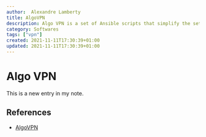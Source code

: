 ```yaml
---
author:  Alexandre Lamberty
title: AlgoVPN
description: Algo VPN is a set of Ansible scripts that simplify the setup of a personal WireGuard and IPsec VPN. It uses the most secure defaults available and works with common cloud providers. 
category: Softwares
tags: ["vpn"]
created: 2021-11-11T17:30:39+01:00
updated: 2021-11-11T17:30:39+01:00
---
```

# Algo VPN

This is a new entry in my note.

## References

- [AlgoVPN](https://github.com/trailofbits/algo)
